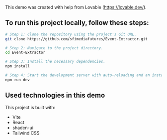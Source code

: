 This demo was created with help from Lovable (https://lovable.dev/).

## To run this project locally, follow these steps:

```sh
# Step 1: Clone the repository using the project's Git URL.
git clone https://github.com/sfimediafutures/Event-Extractor.git

# Step 2: Navigate to the project directory.
cd Event-Extractor

# Step 3: Install the necessary dependencies.
npm install

# Step 4: Start the development server with auto-reloading and an instant preview.
npm run dev
```


## Used technologies in this demo

This project is built with:

- Vite
- React
- shadcn-ui
- Tailwind CSS